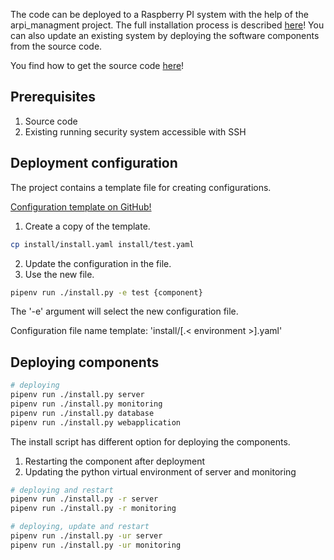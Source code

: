 
The code can be deployed to a Raspberry PI system with the help of the arpi_managment project.
The full installation process is described [here](installation.md)! You can also update an
existing system by deploying the software components from the source code.

You find how to get the source code [here](index.md#getting-the-code)!


## Prerequisites

1. Source code
2. Existing running security system accessible with SSH


## Deployment configuration

The project contains a template file for creating configurations.

[Configuration template on GitHub!](https://github.com/ArPIHomeSecurity/arpi_management/blob/master/install.yaml)


1. Create a copy of the template.
```bash
cp install/install.yaml install/test.yaml
```
2. Update the configuration in the file.
3. Use the new file.
```bash
pipenv run ./install.py -e test {component}
```
The '-e' argument will select the new configuration file.

Configuration file name template: 'install/[.< environment >].yaml'

## Deploying components

```bash
# deploying
pipenv run ./install.py server
pipenv run ./install.py monitoring
pipenv run ./install.py database
pipenv run ./install.py webapplication
```

The install script has different option for deploying the components.

1. Restarting the component after deployment
2. Updating the python virtual environment of server and monitoring

```bash
# deploying and restart
pipenv run ./install.py -r server
pipenv run ./install.py -r monitoring
```

```bash
# deploying, update and restart
pipenv run ./install.py -ur server
pipenv run ./install.py -ur monitoring
```
